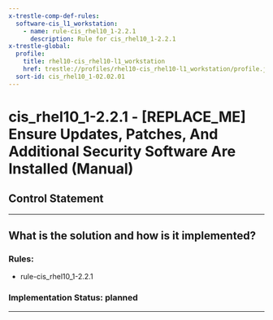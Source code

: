 ```yaml
---
x-trestle-comp-def-rules:
  software-cis_l1_workstation:
    - name: rule-cis_rhel10_1-2.2.1
      description: Rule for cis_rhel10_1-2.2.1
x-trestle-global:
  profile:
    title: rhel10-cis_rhel10-l1_workstation
    href: trestle://profiles/rhel10-cis_rhel10-l1_workstation/profile.json
  sort-id: cis_rhel10_1-02.02.01
---
```


# cis_rhel10_1-2.2.1 - \[REPLACE_ME\] Ensure Updates, Patches, And Additional Security Software Are Installed (Manual)

## Control Statement

______________________________________________________________________

## What is the solution and how is it implemented?

<!-- For implementation status enter one of: implemented, partial, planned, alternative, not-applicable -->

<!-- Note that the list of rules under ### Rules: is read-only and changes will not be captured after assembly to JSON -->

<!-- Add control implementation description here for control: cis_rhel10_1-2.2.1 -->

### Rules:

  - rule-cis_rhel10_1-2.2.1

### Implementation Status: planned

______________________________________________________________________
